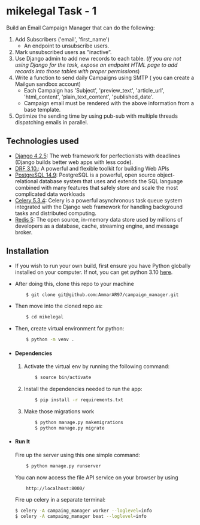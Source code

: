# mikelegal Task - 1

Build an Email Campaign Manager that can do the following:

1. Add Subscribers ('email', 'first_name')
    - An endpoint to unsubscribe users.
2. Mark unsubscribed users as "inactive”.
3. Use Django admin to add new records to each table. (*If you are not using Django for the task, expose an endpoint HTML page to add records into those tables with proper permissions*)
4. Write a function to send daily Campaigns using SMTP ( you can create a Mailgun sandbox account)
    - Each Campaign has 'Subject', 'preview_text', 'article_url', 'html_content', 'plain_text_content', 'published_date'.
    - Campaign email must be rendered with the above information from a base template.
5. Optimize the sending time by using pub-sub with multiple threads dispatching emails in parallel.


## Technologies used
* [Django 4.2.5](https://www.djangoproject.com/): The web framework for perfectionists with deadlines (Django builds better web apps with less code).
* [DRF 3.10.](www.django-rest-framework.org/): A powerful and flexible toolkit for building Web APIs
* [PostgreSQL 14.9](https://www.postgresql.org/): PostgreSQL is a powerful, open source object-relational database system that uses and extends the SQL language combined with many features that safely store and scale the most complicated data workloads
* [Celery 5.3.4](https://docs.celeryq.dev/en/stable/django/index.html): Celery is a powerful asynchronous task queue system integrated with the Django web framework for handling background tasks and distributed computing.
* [Redis 5](https://redis.io/): The open source, in-memory data store used by millions of developers as a database, cache, streaming engine, and message broker.


## Installation
* If you wish to run your own build, first ensure you have Python globally installed on your computer. If not, you can get python 3.10 [here](https://www.python.org").

* After doing this, clone this repo to your machine
    ```bash
        $ git clone git@github.com:AmmarAR97/campaign_manager.git
    ```

* Then move into the cloned repo as:
    ```bash
        $ cd mikelegal
    ```

* Then, create virtual environment for python:
    ```bash
        $ python -m venv .
    ```

* #### Dependencies
    1. Activate the virtual env by running the following command:
        ```bash
            $ source bin/activate
        ```
    2. Install the dependencies needed to run the app:
        ```bash
            $ pip install -r requirements.txt 
        ```
    3. Make those migrations work
        ```bash
            $ python manage.py makemigrations
            $ python manage.py migrate
        ```

* #### Run It
    Fire up the server using this one simple command:
    ```bash
        $ python manage.py runserver
    ```
    You can now access the file API service on your browser by using
    ```
        http://localhost:8000/
    ```
    Fire up celery in a separate terminal:
    ```bash
    $ celery -A campaing_manager worker --loglevel=info
    $ celery -A campaing_manager beat --loglevel=info
    ```
